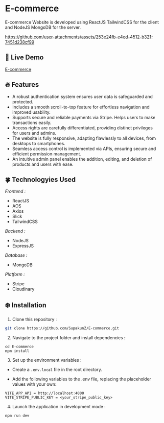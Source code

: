 # E-commerce
E-commerce Website is developed using ReactJS TailwindCSS for the client and NodeJS MongoDB for the server.

https://github.com/user-attachments/assets/253e24fb-e4ed-4512-b321-7451d238cf99

## 🍄 Live Demo 
<a href='https://ecommercr.netlify.app' target="_blank">E-commerce</a>

## 🔥 Features

  <ul>
      <li>A robust authentication system ensures user data is safeguarded and protected.</li>
      <li>Includes a smooth scroll-to-top feature for effortless navigation and improved usability.</li>
      <li>Supports secure and reliable payments via Stripe. Helps users to make transactions easily.</li>
      <li>Access rights are carefully differentiated, providing distinct privileges for users and admins.</li>
      <li>The website is fully responsive, adapting flawlessly to all devices, from desktops to smartphones.</li>
      <li>Seamless access control is implemented via APIs, ensuring secure and efficient permission management.</li>
      <li>An intuitive admin panel enables the addition, editing, and deletion of products and users with ease.</li>
  </ul>

## 🍀 Technologyies Used
  <i>Frontend :</i>
  <ul>
      <li>ReactJS</li>
      <li>AOS</li>  
      <li>Axios</li>
      <li>Slick</li>
      <li>TailwindCSS</li>
  </ul>
  
  <i>Backend :</i>
  <ul>
      <li>NodeJS</li>
      <li>ExpressJS</li>  
  </ul>

  <i>Database :</i>
  <ul>
      <li>MongoDB</li>
  </ul>

  <i>Platform :</i>
  <ul>
      <li>Stripe</li>
      <li>Cloudinary</li>
  </ul>


## ❄️ Installation

1. Clone this repository :

```bash
git clone https://github.com/SupakunZ/E-commerce.git
```

2. Navigate to the project folder and install dependencies :

```
cd E-commerce
npm install
```

3. Set up the environment variables :

 - Create a `.env.local` file in the root directory.

 - Add the following variables to the .env file, replacing the placeholder values with your own:

```
VITE_APP_API = http://localhost:4000
VITE_STRIPE_PUBLIC_KEY = <your_stripe_public_key>
```

4. Launch the application in development mode :

```
npm run dev
```

